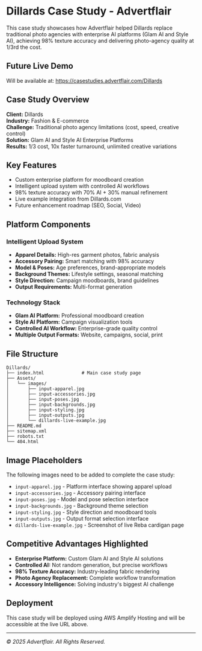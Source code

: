 # Dillards Case Study - Advertflair

This case study showcases how Advertflair helped Dillards replace traditional photo agencies with enterprise AI platforms (Glam AI and Style AI), achieving 98% texture accuracy and delivering photo-agency quality at 1/3rd the cost.

## Future Live Demo
Will be available at: https://casestudies.advertflair.com/Dillards

## Case Study Overview

**Client:** Dillards  
**Industry:** Fashion & E-commerce  
**Challenge:** Traditional photo agency limitations (cost, speed, creative control)  
**Solution:** Glam AI and Style AI Enterprise Platforms  
**Results:** 1/3 cost, 10x faster turnaround, unlimited creative variations  

## Key Features
- Custom enterprise platform for moodboard creation
- Intelligent upload system with controlled AI workflows
- 98% texture accuracy with 70% AI + 30% manual refinement
- Live example integration from Dillards.com
- Future enhancement roadmap (SEO, Social, Video)

## Platform Components

### Intelligent Upload System
- **Apparel Details:** High-res garment photos, fabric analysis
- **Accessory Pairing:** Smart matching with 98% accuracy  
- **Model & Poses:** Age preferences, brand-appropriate models
- **Background Themes:** Lifestyle settings, seasonal matching
- **Style Direction:** Campaign moodboards, brand guidelines
- **Output Requirements:** Multi-format generation

### Technology Stack
- **Glam AI Platform:** Professional moodboard creation
- **Style AI Platform:** Campaign visualization tools
- **Controlled AI Workflow:** Enterprise-grade quality control
- **Multiple Output Formats:** Website, campaigns, social, print

## File Structure
```
Dillards/
├── index.html              # Main case study page
├── Assets/
│   └── images/
│       ├── input-apparel.jpg
│       ├── input-accessories.jpg
│       ├── input-poses.jpg
│       ├── input-backgrounds.jpg
│       ├── input-styling.jpg
│       ├── input-outputs.jpg
│       └── dillards-live-example.jpg
├── README.md
├── sitemap.xml
├── robots.txt
└── 404.html
```

## Image Placeholders
The following images need to be added to complete the case study:
- `input-apparel.jpg` - Platform interface showing apparel upload
- `input-accessories.jpg` - Accessory pairing interface
- `input-poses.jpg` - Model and pose selection interface
- `input-backgrounds.jpg` - Background theme selection
- `input-styling.jpg` - Style direction and moodboard tools
- `input-outputs.jpg` - Output format selection interface
- `dillards-live-example.jpg` - Screenshot of live Reba cardigan page

## Competitive Advantages Highlighted
- **Enterprise Platform:** Custom Glam AI and Style AI solutions
- **Controlled AI:** Not random generation, but precise workflows
- **98% Texture Accuracy:** Industry-leading fabric rendering
- **Photo Agency Replacement:** Complete workflow transformation
- **Accessory Intelligence:** Solving industry's biggest AI challenge

## Deployment
This case study will be deployed using AWS Amplify Hosting and will be accessible at the live URL above.

---

*© 2025 Advertflair. All Rights Reserved.*